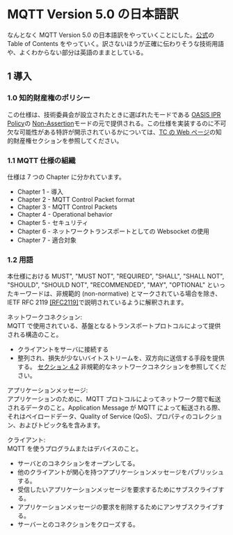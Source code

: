 # MQTT Version 5.0 の日本語訳
なんとなく MQTT Version 5.0 の日本語訳をやっていくことにした。[公式](https://docs.oasis-open.org/mqtt/mqtt/v5.0/mqtt-v5.0.html)の Table of Contents をやっていく。訳さないほうが正確に伝わりそうな技術用語や、よくわからない部分は英語のままとしている。

## 1 導入
### 1.0 知的財産権のポリシー
この仕様は、技術委員会が設立されたときに選ばれたモードである [OASIS IPR Policy](https://www.oasis-open.org/policies-guidelines/ipr)の [Non-Assertion](https://www.oasis-open.org/policies-guidelines/ipr#Non-Assertion-Mode)モードの元で提供される。この仕様を実装するのに不可欠な可能性がある特許が開示されているかについては、[TC の Web ページ](https://www.oasis-open.org/committees/mqtt/ipr.php)の知的財産権セクションを参照してください。

### 1.1 MQTT 仕様の組織
仕様は 7 つの Chapter に分かれています。
- Chapter 1 - 導入
- Chapter 2 - MQTT Control Packet format
- Chapter 3 - MQTT Control Packets
- Chapter 4 - Operational behavior
- Chapter 5 - セキュリティ
- Chapter 6 - ネットワークトランスポートとしての Websocket の使用
- Chapter 7 - 適合対象

### 1.2 用語
本仕様における MUST", "MUST NOT", "REQUIRED", "SHALL", "SHALL NOT", "SHOULD", "SHOULD NOT", "RECOMMENDED", "MAY", "OPTIONAL" といったキーワードは、非規範的 (non-normative) とマークされている場合を除き、IETF RFC 2119 [[RFC2119]](https://docs.oasis-open.org/mqtt/mqtt/v5.0/os/mqtt-v5.0-os.html#RFC2119)で説明されているように解釈されます。

ネットワークコネクション:   
MQTT で使用されている、基盤となるトランスポートプロトコルによって提供される構造のこと。
- クライアントをサーバに接続する
- 整列され、損失が少ないバイトストリームを、双方向に送信する手段を提供する。
[セクション 4.2](https://docs.oasis-open.org/mqtt/mqtt/v5.0/os/mqtt-v5.0-os.html#:~:text=Refer%20to-,section%204.2,-Network%20Connection%20for) 非規範的なネットワークコネクションを参照してください。

アプリケーションメッセージ:   
アプリケーションのために、MQTT プロトコルによってネットワーク間で転送されるデータのこと。Application Message が MQTT によって転送される際、それはペイロードデータ、Quality of Service (QoS)、プロパティのコレクション、およびトピック名を含みます。

クライアント:   
MQTT を使うプログラムまたはデバイスのこと。
- サーバとのコネクションをオープンしてる。
- 他のクライアントが関心を持つアプリケーションメッセージをパブリッシュする。
- 受信したいアプリケーションメッセージを要求するためにサブスクライブする。
- アプリケーションメッセージの要求を削除するためにアンサブスクライブする。
- サーバーとのコネクションをクローズする。